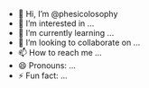 - 👋 Hi, I’m @phesicolosophy
- 👀 I’m interested in ...
- 🌱 I’m currently learning ...
- 💞️ I’m looking to collaborate on ...
- 📫 How to reach me ...
- 😄 Pronouns: ...
- ⚡ Fun fact: ...

<!---
phesicolosophy/phesicolosophy is a ✨ special ✨ repository because its `README.md` (this file) appears on your GitHub profile.
You can click the Preview link to take a look at your changes.
--->
